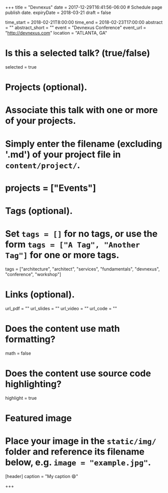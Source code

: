+++
title = "Devnexus"
date = 2017-12-29T16:41:56-06:00  # Schedule page publish date.
expiryDate = 2018-03-21
draft = false

time_start = 2018-02-21T8:00:00
time_end = 2018-02-23T17:00:00
abstract = ""
abstract_short = ""
event = "Devnexus Conference"
event_url = "http://devnexus.com"
location = "ATLANTA, GA"

# Is this a selected talk? (true/false)
selected = true

# Projects (optional).
#   Associate this talk with one or more of your projects.
#   Simply enter the filename (excluding '.md') of your project file in `content/project/`.
# projects = ["Events"]

# Tags (optional).
#   Set `tags = []` for no tags, or use the form `tags = ["A Tag", "Another Tag"]` for one or more tags.
tags = ["architecture", "architect", "services", "fundamentals", "devnexus", "conference", "workshop"]

# Links (optional).
url_pdf = ""
url_slides = ""
url_video = ""
url_code = ""

# Does the content use math formatting?
math = false

# Does the content use source code highlighting?
highlight = true

# Featured image
# Place your image in the `static/img/` folder and reference its filename below, e.g. `image = "example.jpg"`.
[header]
caption = "My caption :smile:"

+++
